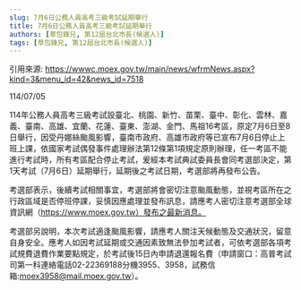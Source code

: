 ```yaml
---
slug: 7月6日公務人員高考三級考試延期舉行 
title: 7月6日公務人員高考三級考試延期舉行 
authors: [草包鋒兄, 第12屆台北市長(候選人)]
tags: [草包鋒兄, 第12屆台北市長(候選人)]
---
```

引用來源:
https://wwwc.moex.gov.tw/main/news/wfrmNews.aspx?kind=3&menu_id=42&news_id=7518
<!-- truncate -->
114/07/05
<!-- truncate -->
114年公務人員高考三級考試設臺北、桃園、新竹、苗栗、臺中、彰化、雲林、嘉義、臺南、高雄、宜蘭、花蓮、臺東、澎湖、金門、馬祖16考區，原定7月6日至8日舉行，因受丹娜絲颱風影響，臺南市政府、高雄市政府等已宣布7月6日停止上班上課，依國家考試偶發事件處理辦法第12條第1項規定原則辦理，任一考區不能進行考試時，所有考區配合停止考試，爰經本考試典試委員長會同考選部決定，第1天考試（7月6日）延期舉行，延期後之考試日期，考選部將再發布公告。
<!-- truncate -->
考選部表示，後續考試相關事宜，考選部將會密切注意颱風動態，並視考區所在之行政區域是否停班停課，妥慎因應處理並發布訊息，請應考人密切注意考選部全球資訊網（https://www.moex.gov.tw）發布之最新消息。
<!-- truncate -->
考選部另說明，本次考試適逢颱風影響，請應考人關注天候動態及交通狀況，留意自身安全。應考人如因考試延期或交通因素致無法參加考試者，可依考選部各項考試規費退費作業要點規定，於考試後15日內申請退還報名費（申請窗口：高普考試司第一科連絡電話02-22369188分機3955、3958，試務信箱:moex3958@mail.moex.gov.tw）。

